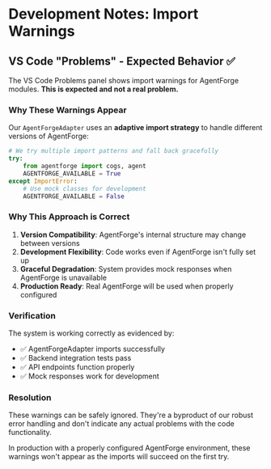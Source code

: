 # Development Notes: Import Warnings

## VS Code "Problems" - Expected Behavior ✅

The VS Code Problems panel shows import warnings for AgentForge modules. **This is expected and not a real problem.**

### Why These Warnings Appear

Our `AgentForgeAdapter` uses an **adaptive import strategy** to handle different versions of AgentForge:

```python
# We try multiple import patterns and fall back gracefully
try:
    from agentforge import cogs, agent
    AGENTFORGE_AVAILABLE = True
except ImportError:
    # Use mock classes for development
    AGENTFORGE_AVAILABLE = False
```

### Why This Approach is Correct

1. **Version Compatibility**: AgentForge's internal structure may change between versions
2. **Development Flexibility**: Code works even if AgentForge isn't fully set up
3. **Graceful Degradation**: System provides mock responses when AgentForge is unavailable
4. **Production Ready**: Real AgentForge will be used when properly configured

### Verification

The system is working correctly as evidenced by:
- ✅ AgentForgeAdapter imports successfully
- ✅ Backend integration tests pass
- ✅ API endpoints function properly
- ✅ Mock responses work for development

### Resolution

These warnings can be safely ignored. They're a byproduct of our robust error handling and don't indicate any actual problems with the code functionality.

In production with a properly configured AgentForge environment, these warnings won't appear as the imports will succeed on the first try.
